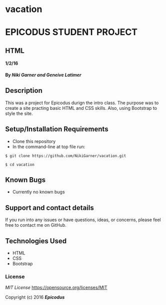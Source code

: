 # vacation
# EPICODUS STUDENT PROJECT
## HTML

#### 1/2/16

#### By _**Niki Garner and Geneive Latimer**_

## Description
This was a project for Epicodus durign the intro class. The purpose was to create a site practing basic HTML and CSS skills. Also, using Bootstrap to style the site.
## Setup/Installation Requirements

* Clone this repository
* In the command-line at top file run:
```
$ git clone https://github.com/NikiGarner/vacation.git
```
```
$ cd vacation
```

## Known Bugs

* Currently no known bugs

## Support and contact details

If you run into any issues or have questions, ideas, or concerns, please feel free to contact me on GitHub.

## Technologies Used

* HTML
* CSS 
* Bootstrap


### License

*MIT License*
<a href="https://opensource.org/licenses/MIT">https://opensource.org/licenses/MIT</a>

Copyright (c) 2016 **_Epicodus_**
